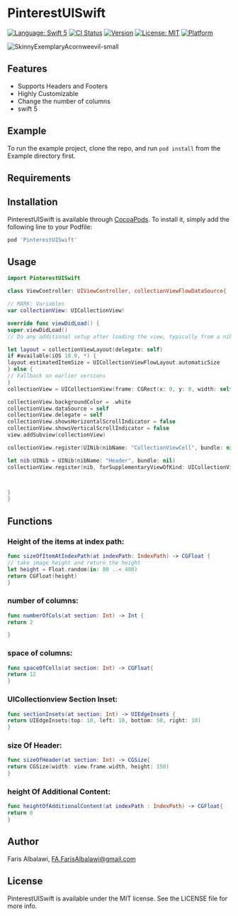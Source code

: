 # PinterestUISwift

[![Language: Swift 5](https://img.shields.io/badge/language-swift%205-f48041.svg?style=flat)](https://developer.apple.com/swift)
[![CI Status](https://img.shields.io/travis/farisalbalawi/PinterestUISwift.svg?style=flat)](https://travis-ci.org/farisalbalawi/PinterestUISwift)
[![Version](https://img.shields.io/cocoapods/v/PinterestUISwift.svg?style=flat)](https://cocoapods.org/pods/PinterestUISwift)
[![License: MIT](https://img.shields.io/cocoapods/l/PinterestUISwift.svg?style=flat)](https://cocoapods.org/pods/PinterestUISwift)
[![Platform](https://img.shields.io/cocoapods/p/PinterestUISwift.svg?style=flat)](https://cocoapods.org/pods/PinterestUISwift)


![SkinnyExemplaryAcornweevil-small](https://user-images.githubusercontent.com/18473439/57951109-2d8bdd80-78b7-11e9-9abc-502323121f4f.gif)


## Features 
- Supports Headers and Footers
- Highly Customizable
- Change the number of columns
-  swift 5

## Example

To run the example project, clone the repo, and run `pod install` from the Example directory first.

## Requirements

## Installation

PinterestUISwift is available through [CocoaPods](https://cocoapods.org/pods/PinterestUISwift). To install
it, simply add the following line to your Podfile:

```ruby
pod 'PinterestUISwift'
```

## Usage

```swift
import PinterestUISwift

class ViewController: UIViewController, collectionViewFlowDataSource{

// MARK: Variables
var collectionView: UICollectionView!

override func viewDidLoad() {
super.viewDidLoad()
// Do any additional setup after loading the view, typically from a nib.

let layout = collectionViewLayout(delegate: self)
if #available(iOS 10.0, *) {
layout.estimatedItemSize = UICollectionViewFlowLayout.automaticSize
} else {
// Fallback on earlier versions
}
collectionView = UICollectionView(frame: CGRect(x: 0, y: 0, width: self.view.frame.width, height:self.view.frame.height), collectionViewLayout: layout)

collectionView.backgroundColor = .white
collectionView.dataSource = self
collectionView.delegate = self
collectionView.showsHorizontalScrollIndicator = false
collectionView.showsVerticalScrollIndicator = false
view.addSubview(collectionView)

collectionView.register(UINib(nibName: "CollectionViewCell", bundle: nil), forCellWithReuseIdentifier: "CollectionViewCell")

let nib:UINib = UINib(nibName: "Header", bundle: nil)
collectionView.register(nib, forSupplementaryViewOfKind: UICollectionView.elementKindSectionHeader, withReuseIdentifier: "Header")



}
}
```
## Functions
### Height of the items at index path:
```swift
func sizeOfItemAtIndexPath(at indexPath: IndexPath) -> CGFloat {
// take image height and return the height
let height = Float.random(in: 80 ..< 400)
return CGFloat(height)
}
```  
### number of columns: 
```swift
func numberOfCols(at section: Int) -> Int {
return 2

}
```

### space of columns: 
```swift
func spaceOfCells(at section: Int) -> CGFloat{
return 12
}
```

### UICollectionview Section Inset: 
```swift
func sectionInsets(at section: Int) -> UIEdgeInsets {
return UIEdgeInsets(top: 10, left: 10, bottom: 50, right: 10)
}
```
### size Of Header: 
```swift
func sizeOfHeader(at section: Int) -> CGSize{
return CGSize(width: view.frame.width, height: 150)
}
```
### height Of Additional Content: 
```swift
func heightOfAdditionalContent(at indexPath : IndexPath) -> CGFloat{
return 0
}
```


## Author

Faris Albalawi,
FA.FarisAlbalawi@gmail.com

## License

PinterestUISwift is available under the MIT license. See the LICENSE file for more info.
